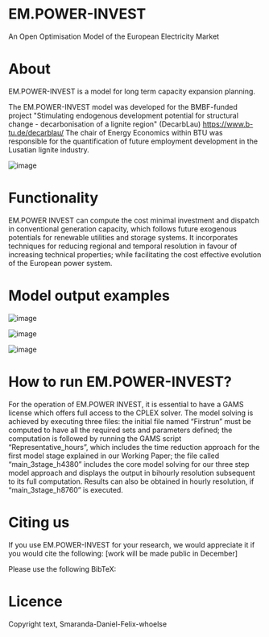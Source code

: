 # EM.POWER-INVEST
An Open Optimisation Model of the European Electricity Market


About
=====

EM.POWER-INVEST is a model for long term capacity expansion planning.

The EM.POWER-INVEST model was developed for the BMBF-funded project "Stimulating endogenous development potential for structural change - decarbonisation of a lignite region" (DecarbLau) https://www.b-tu.de/decarblau/ 
The chair of Energy Economics within BTU was responsible for the quantification of future employment development in the Lusatian lignite industry.


![image](https://user-images.githubusercontent.com/72204893/145413110-3d26ecc8-cef1-4f7d-8869-9cf47c7d3e1e.png)


Functionality
=============

EM.POWER INVEST can compute the cost minimal investment and dispatch in conventional generation capacity, which follows future exogenous potentials for renewable utilities and storage systems. It incorporates techniques for reducing regional and temporal resolution in favour of increasing technical properties; while facilitating the cost effective evolution of the European power system.

Model output examples 
===========
![image](https://user-images.githubusercontent.com/72204893/145410823-3e73ff37-33f5-4315-8ce7-283a8ebcb66f.png)


![image](https://user-images.githubusercontent.com/72204893/145411111-e930062b-4e01-4517-85ad-5ac79f1a3bda.png)


![image](https://user-images.githubusercontent.com/72204893/145411167-090e26b3-1dab-4aeb-a9e3-2dd57402600e.png)


How to run EM.POWER-INVEST?
===============================

For the operation of EM.POWER INVEST, it is essential to have a GAMS license which offers full access to the CPLEX solver. The model solving is achieved by executing three files: the initial file named “Firstrun” must be computed to have all the required sets and parameters defined; the computation is followed by running the GAMS script “Representative_hours”, which includes the time reduction approach for the first model stage explained in our Working Paper; the file called “main_3stage_h4380” includes the core model solving for our three step model approach and displays the output in bihourly resolution subsequent to its full computation. Results can also be obtained in hourly resolution, if “main_3stage_h8760” is executed.


Citing us
============

If you use EM.POWER-INVEST for your research, we would appreciate it if you would cite the following: [work will be made public in December]

Please use the following BibTeX: 

Licence
=======

Copyright text, Smaranda-Daniel-Felix-whoelse

